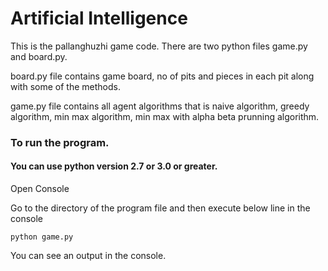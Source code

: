
# Artificial Intelligence

This is the pallanghuzhi game code. There are two python files game.py and board.py.

board.py file contains game board, no of pits and pieces in each pit along with some of the methods.

game.py file contains all agent algorithms that is naive algorithm, greedy algorithm, min max algorithm, min max with alpha beta prunning algorithm.



### To run the program.

#### You can use python version 2.7 or 3.0 or greater. 

Open Console

Go to the directory of the program file and then execute below line in the console
```
python game.py
```
You can see an output in the console.



